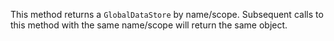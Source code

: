 This method returns a `GlobalDataStore` by name/scope. Subsequent calls to this method with the same name/scope will return the same object.